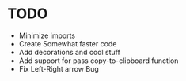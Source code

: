 TODO
====
- Minimize imports
- Create Somewhat faster code
- Add decorations and cool stuff
- Add support for pass copy-to-clipboard function
- Fix Left-Right arrow Bug
